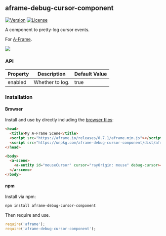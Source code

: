## aframe-debug-cursor-component

[![Version](http://img.shields.io/npm/v/aframe-debug-cursor-component.svg?style=flat-square)](https://npmjs.org/package/aframe-debug-cursor-component)
[![License](http://img.shields.io/npm/l/aframe-debug-cursor-component.svg?style=flat-square)](https://npmjs.org/package/aframe-debug-cursor-component)

A component to pretty-log cursor events.

For [A-Frame](https://aframe.io).

![](https://user-images.githubusercontent.com/674727/36452637-30ab2b7c-164a-11e8-9e0c-3eeb2f9b9191.png)

### API

| Property | Description     | Default Value |
| -------- | -----------     | ------------- |
| enabled  | Whether to log. | true          |

### Installation

#### Browser

Install and use by directly including the [browser files](dist):

```html
<head>
  <title>My A-Frame Scene</title>
  <script src="https://aframe.io/releases/0.7.1/aframe.min.js"></script>
  <script src="https://unpkg.com/aframe-debug-cursor-component/dist/aframe-debug-cursor-component.min.js"></script>
</head>

<body>
  <a-scene>
    <a-entity id="mouseCursor" cursor="rayOrigin: mouse" debug-cursor></a-entity>
  </a-scene>
</body>
```

#### npm

Install via npm:

```bash
npm install aframe-debug-cursor-component
```

Then require and use.

```js
require('aframe');
require('aframe-debug-cursor-component');
```
